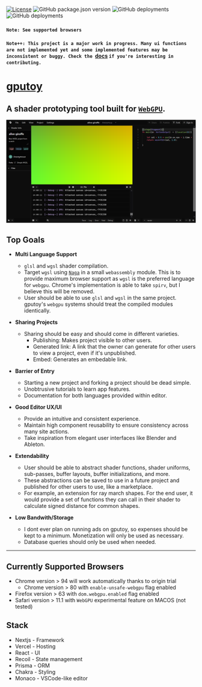 [![License](https://img.shields.io/github/license/theZiggurat/gputoy)]()
![GitHub package.json version](https://img.shields.io/github/package-json/v/theZiggurat/gputoy?color=blue)
![GitHub deployments](https://img.shields.io/github/deployments/theZiggurat/gputoy/preview?label=production&logo=vercel&logoColor=white)
![GitHub deployments](https://img.shields.io/github/deployments/theZiggurat/gputoy/preview?label=preview&logo=vercel&logoColor=white)

#### `Note: See supported browsers`
#### `Note++: This project is a major work in progress. Many ui functions are not implemented yet and some implemented features may be inconsistent or buggy. Check the `[docs](docs/)&nbsp;`if you're interesting in contributing.`
# [gputoy](https://gputoy.io)

## A shader prototyping tool built for [`WebGPU`](https://www.w3.org/TR/webgpu/).
![A screenshot of gputoy running in firefox](./docs/ui-demo.png)

## **Top Goals**


- **Multi Language Support**
  - `glsl` and `wgsl` shader compilation.
  - Target `wgsl` using [`Naga`](https://github.com/gfx-rs/naga) in a small `webassembly` module. This is to provide maximum browser support as `wgsl` is the preferred language for `webgpu`. Chrome's implementation is able to take `spirv`, but I believe this will be removed.
  - User should be able to use `glsl` and `wgsl` in the same project. gputoy's `webgpu` systems should treat the compiled modules identically.

- **Sharing Projects**
  - Sharing should be easy and should come in different varieties.
    - Publishing: Makes project visible to other users. 
    - Generated link: A link that the owner can generate for other users to view a project, even if it's unpublished.
    - Embed: Generates an embedable link.

- **Barrier of Entry**
  - Starting a new project and forking a project should be dead simple.
  - Unobtrusive tutorials to learn app features.
  - Documentation for both languages provided within editor. 


- **Good Editor UX/UI**
  - Provide an intuitive and consistent experience. 
  - Maintain high component reusability to ensure consistency across many site actions. 
  - Take inspiration from elegant user interfaces like Blender and Ableton.

- **Extendability**
  - User should be able to abstract shader functions, shader uniforms, sub-passes, buffer layouts, buffer initializations, and more.
  - These abstractions can be saved to use in a future project and published for other users to use, like a marketplace.
  - For example, an extension for ray march shapes. For the end user, it would provide a set of functions they can call in their shader to calculate signed distance for common shapes.

- **Low Bandwith/Storage**
  - I dont ever plan on running ads on gputoy, so expenses should be kept to a minimum. Monetization will only be used as necessary.
  - Database queries should only be used when needed.

***

## **Currently Supported Browsers**
  - Chrome version > 94 will work automatically thanks to origin trial
    - Chrome version > 80 with `enable-unsafe-webgpu` flag enabled
  - Firefox version > 63 with `dom.webgpu.enabled` flag enabled
  - Safari version > 11.1 with `WebGPU` experimental feature on MACOS (not tested)

## **Stack**

- Nextjs - Framework
- Vercel - Hosting
- React - UI
- Recoil - State management
- Prisma - ORM
- Chakra - Styling
- Monaco - VSCode-like editor